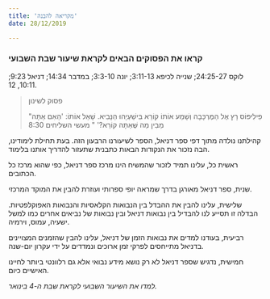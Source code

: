 ```yaml
---
title: 'מקריאה להבנה'
date: 28/12/2019

---
```


### קראו את הפסוקים הבאים לקראת שיעור שבת השבועי
לוקס 24:25-27; שנייה לכיפא 3:11-13; יונה 3:3-10; במדבר 14:34; דניאל 9:23; 10:11, 12.

> <p>פסוק לשינון</p>
> "פִילִיפּוֹס רָץ אֶל הַמֶּרְכָּבָה וְשָׁמַע אוֹתוֹ קוֹרֵא בִּישַׁעְיָהוּ הַנָּבִיא. שָׁאַל אוֹתוֹ: 'הַאִם אַתָּה מֵבִין מַה שֶּׁאַתָּה קוֹרֵא?' " מעשי השליחים 8:30

קהילתנו נולדה מתוך דפי ספר דניאל, הספר לשיעורנו הרבעון הזה. בעת תחילת לימודינו, הבה נזכור את הנקודות הבאות כתבנית שתעזור להדריך אותנו בלימוד.

ראשית כל, עלינו תמיד לזכור שהמשיח הינו מרכז ספר דניאל, כפי שהוא מרכז כל הכתובים.

שנית, ספר דניאל מאורגן בדרך שמראה יופי ספרותי ועוזרת להבין את המוקד המרכזי. 

שלישית, עלינו להבין את ההבדל בין הנבואות הקלאסיות והנבואות האפוקלפטיות. הבדלה זו תסייע לנו להבדיל בין נבואות דניאל  ובין נבואות של נביאים אחרים כמו למשל ישעיה, עמוס, וירמיה. 

רביעית, בעודנו למדים את נבואות הזמן של דניאל, עלינו להבין שהזמנים המצויינים בדניאל מתייחסים לפרקי זמן ארוכים ונמדדים על ידי עקרון יום-שנה.

חמישית, נדגיש שספר דניאל לא רק נושא מידע נבואי אלא גם רלוונטי ביותר לחיינו האישיים כיום. 

_למדו את השיעור השבועי לקראת שבת ה-4 בינואר._